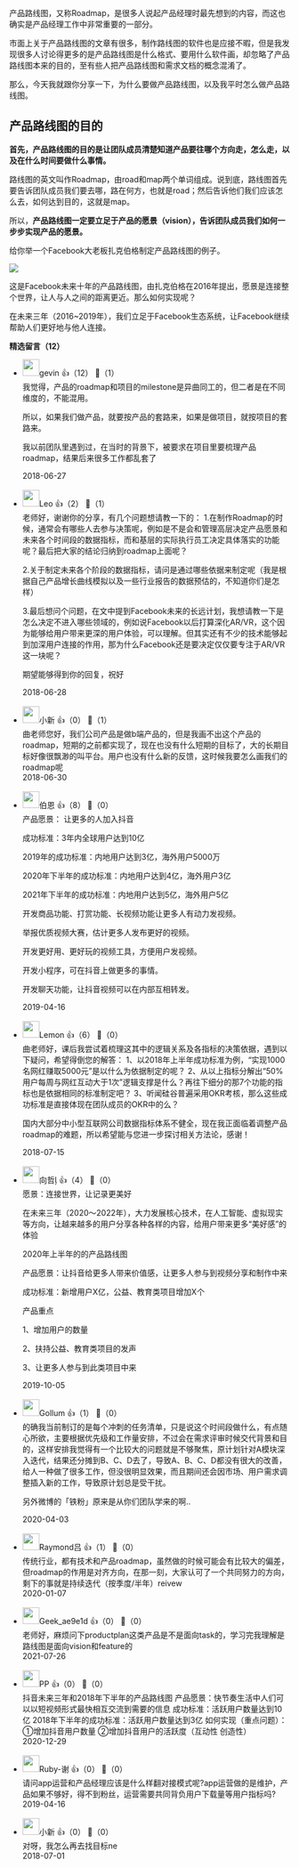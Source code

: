 产品路线图，又称Roadmap，是很多人说起产品经理时最先想到的内容，而这也确实是产品经理工作中非常重要的一部分。

市面上关于产品路线图的文章有很多，制作路线图的软件也是应接不暇，但是我发现很多人讨论得更多的是产品路线图是什么格式、要用什么软件画，却忽略了产品路线图本来的目的，至有些人把产品路线图和需求文档的概念混淆了。

那么，今天我就跟你分享一下，为什么要做产品路线图，以及我平时怎么做产品路线图。

## 产品路线图的目的

**首先，产品路线图的目的是让团队成员清楚知道产品要往哪个方向走，怎么走，以及在什么时间要做什么事情。**

路线图的英文叫作Roadmap，由road和map两个单词组成。说到底，路线图首先要告诉团队成员我们要去哪，路在何方，也就是road；然后告诉他们我们应该怎么去，如何达到目的，这就是map。

所以，**产品路线图一定要立足于产品的愿景（vision），告诉团队成员我们如何一步步实现产品的愿景。**

给你举一个Facebook大老板扎克伯格制定产品路线图的例子。

![](https://static001.geekbang.org/resource/image/9a/fb/9a78b45d20421de4aaa88d44ba578afb.png?wh=960%2A403)

这是Facebook未来十年的产品路线图，由扎克伯格在2016年提出，愿景是连接整个世界，让人与人之间的距离更近。那么如何实现呢？

在未来三年（2016~2019年），我们立足于Facebook生态系统，让Facebook继续帮助人们更好地与他人连接。
<div><strong>精选留言（12）</strong></div><ul>
<li><img src="https://static001.geekbang.org/account/avatar/00/0f/59/26/1015d573.jpg" width="30px"><span>gevin</span> 👍（12） 💬（1）<div>我觉得，产品的roadmap和项目的milestone是异曲同工的，但二者是在不同维度的，不能混用。

所以，如果我们做产品，就要按产品的套路来，如果是做项目，就按项目的套路来。

我以前团队里遇到过，在当时的背景下，被要求在项目里要梳理产品roadmap，结果后来很多工作都乱套了</div>2018-06-27</li><br/><li><img src="https://static001.geekbang.org/account/avatar/00/10/b2/ec/205c7aa4.jpg" width="30px"><span>Leo</span> 👍（2） 💬（1）<div>老师好，谢谢你的分享，有几个问题想请教一下的：
1.在制作Roadmap的时候，通常会有哪些人去参与决策呢，例如是不是会和管理高层决定产品愿景和未来各个时间段的数据指标，而和基层的实际执行员工决定具体落实的功能呢？最后把大家的结论归纳到roadmap上面呢？

2.关于制定未来各个阶段的数据指标，请问是通过哪些依据来制定呢（我是根据自己产品增长曲线模拟以及一些行业报告的数据预估的，不知道你们是怎样）

3.最后想问个问题，在文中提到Facebook未来的长远计划，我想请教一下是怎么决定不进入哪些领域的，例如说Facebook以后打算深化AR&#47;VR，这个因为能够给用户带来更深的用户体验，可以理解。但其实还有不少的技术能够起到加深用户连接的作用，那为什么Facebook还是要决定仅仅要专注于AR&#47;VR这一块呢？

期望能够得到你的回复，祝好</div>2018-06-28</li><br/><li><img src="https://static001.geekbang.org/account/avatar/00/11/02/a3/0dbc3e17.jpg" width="30px"><span>小新</span> 👍（0） 💬（1）<div>曲老师您好，我们公司产品是做b端产品的，但是我画不出这个产品的roadmap，短期的之前都实现了，现在也没有什么短期的目标了，大的长期目标好像很飘渺的叫平台。用户也没有什么新的反馈，这时候我要怎么画我们的roadmap呢</div>2018-06-30</li><br/><li><img src="https://static001.geekbang.org/account/avatar/00/10/a6/5f/a1c3d083.jpg" width="30px"><span>伯恩</span> 👍（8） 💬（0）<div>产品愿景： 让更多的人加入抖音

成功标准：3年内全球用户达到10亿

2019年的成功标准：内地用户达到3亿，海外用户5000万

2020年下半年的成功标准：内地用户达到4亿，海外用户3亿

2021年下半年的成功标准：内地用户达到5亿，海外用户5亿

开发商品功能、打赏功能、长视频功能让更多人有动力发视频。

举报优质视频大赛，估计更多人发布更好的视频。

开发更好用、更好玩的视频工具，方便用户发视频。

开发小程序，可在抖音上做更多的事情。

开发聊天功能，让抖音视频可以在内部互相转发。</div>2019-04-16</li><br/><li><img src="https://static001.geekbang.org/account/avatar/00/10/a0/eb/47b4a311.jpg" width="30px"><span>Lemon</span> 👍（6） 💬（0）<div>曲老师好，课后我尝试着梳理这其中的逻辑关系及各指标的决策依据，遇到以下疑问，希望得倒您的解答：
1、以2018年上半年成功标准为例，“实现1000名网红赚取5000元”是以什么为依据制定的呢？
2、从以上指标分解出“50%用户每周与网红互动大于1次”逻辑支撑是什么？再往下细分的那7个功能的指标也是依据相同的标准制定吧？
3、听闻硅谷普遍采用OKR考核，那么这些成功标准是直接体现在团队成员的OKR中的么？

国内大部分中小型互联网公司数据指标体系不健全，现在我正面临着调整产品roadmap的难题，所以希望能与您进一步探讨相关方法论，感谢！</div>2018-07-15</li><br/><li><img src="https://static001.geekbang.org/account/avatar/00/19/49/5b/e2d63405.jpg" width="30px"><span>向哲</span> 👍（4） 💬（0）<div>愿景：连接世界，让记录更美好

在未来三年（2020～2022年），大力发展核心技术，在人工智能、虚拟现实等方向，让越来越多的用户分享各种各样的内容，给用户带来更多“美好感”的体验

2020年上半年的的产品路线图

产品愿景：让抖音给更多人带来价值感，让更多人参与到视频分享和制作中来

成功标准：新增用户X亿，公益、教育类项目增加X个

产品重点

1、增加用户的数量

2、扶持公益、教育类项目的发声

3、让更多人参与到此类项目中来</div>2019-10-05</li><br/><li><img src="https://static001.geekbang.org/account/avatar/00/16/fc/63/429c64ba.jpg" width="30px"><span>Gollum</span> 👍（1） 💬（0）<div>的确我当前制订的是每个冲刺的任务清单，只是说这个时间段做什么，有点随心所欲，主要根据优先级和工作量安排，不过会在需求评审时候交代背景和目的，这样安排我觉得有一个比较大的问题就是不够聚焦，原计划针对A模块深入迭代，结果还分摊到B、C、D去了，导致A、B、C、D都没有很大的改善，给人一种做了很多工作，但没很明显效果，而且期间还会因市场、用户需求调整插入新的工作，导致原计划总是受干扰。

另外微博的「铁粉」原来是从你们团队学来的啊..</div>2020-04-03</li><br/><li><img src="https://static001.geekbang.org/account/avatar/00/18/22/97/7a1c4031.jpg" width="30px"><span>Raymond吕</span> 👍（1） 💬（0）<div>传统行业，都有技术和产品roadmap，虽然做的时候可能会有比较大的偏差，但roadmap的作用是对齐方向，在那一刻，大家认可了一个共同努力的方向，剩下的事就是持续迭代（按季度&#47;半年）reivew</div>2020-01-07</li><br/><li><img src="" width="30px"><span>Geek_ae9e1d</span> 👍（0） 💬（0）<div>老师好，麻烦问下productplan这类产品是不是面向task的，学习完我理解是路线图是面向vision和feature的</div>2021-07-26</li><br/><li><img src="https://static001.geekbang.org/account/avatar/00/21/16/5e/5f4cd8ca.jpg" width="30px"><span>PP</span> 👍（0） 💬（0）<div>抖音未来三年和2018年下半年的产品路线图
产品愿景：快节奏生活中人们可以以短视频形式最快相互交流到需要的信息
成功标准：活跃用户数量达到10亿
2018年下半年的成功标准：活跃用户数量达到3亿
如何实现（重点问题）：
①增加抖音用户数量
②增加抖音用户的活跃度（互动性 创造性）</div>2020-12-29</li><br/><li><img src="https://static001.geekbang.org/account/avatar/00/16/23/1b/236fc965.jpg" width="30px"><span>Ruby-谢</span> 👍（0） 💬（0）<div>请问app运营和产品经理应该是什么样翻对接模式呢?app运营做的是维护，产品如果不够好，得不到粉丝，运营需要共同背负用户下载量等用户指标吗?</div>2019-04-16</li><br/><li><img src="https://static001.geekbang.org/account/avatar/00/11/02/a3/0dbc3e17.jpg" width="30px"><span>小新</span> 👍（0） 💬（0）<div>对呀，我怎么再去找目标ne</div>2018-07-01</li><br/>
</ul>